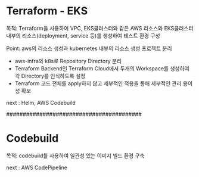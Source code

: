 # Terraform - EKS
목적: Terraform을 사용하여 VPC, EKS클러스터와 같은 AWS 리소스와 EKS클러스터 내부의 리소스(deployment, service 등)를 생성하여 테스트 환경 구성


Point: 
aws의 리소스 생성과 kubernetes 내부의 리소스 생성 프로젝트 분리
   - aws-infra와 k8s로 Repository Directory 분리
   - Terraform Backend인 Terraform Cloud에서 두개의 Workspace를 생성하여 각 Directory를 인식하도록 설정
   - Terraform 코드 전체를 apply하지 않고 세부적인 적용을 통해 세부적인 관리 용이성 확보

next : Helm, AWS Codebuild

#########################################
# Codebuild
목적: codebuild를 사용하여 일관성 있는 이미지 빌드 환경 구축

next : AWS CodePipeline
